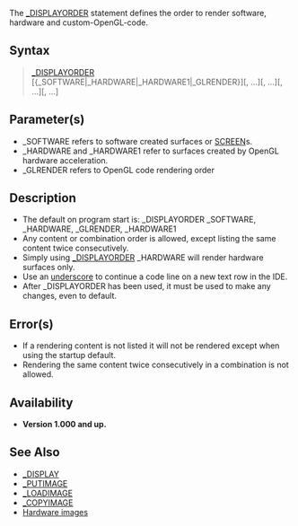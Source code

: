 The [_DISPLAYORDER](_DISPLAYORDER) statement defines the order to render software, hardware and custom-OpenGL-code.

## Syntax

> [_DISPLAYORDER](_DISPLAYORDER) [{_SOFTWARE|_HARDWARE|_HARDWARE1|_GLRENDER}][, ...][, ...][, ...][, ...] 

## Parameter(s)

* _SOFTWARE refers to software created surfaces or [SCREEN](SCREEN)s.
* _HARDWARE and _HARDWARE1 refer to surfaces created by OpenGL hardware acceleration.
* _GLRENDER refers to OpenGL code rendering order

## Description

* The default on program start is: _DISPLAYORDER _SOFTWARE, _HARDWARE, _GLRENDER, _HARDWARE1
* Any content or combination order is allowed, except listing the same content twice consecutively.
* Simply using [_DISPLAYORDER](_DISPLAYORDER) _HARDWARE will render hardware surfaces only.
* Use an [underscore](underscore) to continue a code line on a new text row in the IDE.
* After _DISPLAYORDER has been used, it must be used to make any changes, even to default.

## Error(s)

* If a rendering content is not listed it will not be rendered except when using the startup default.
* Rendering the same content twice consecutively in a combination is not allowed.

## Availability

* **Version 1.000 and up.**

## See Also

* [_DISPLAY](_DISPLAY)
* [_PUTIMAGE](_PUTIMAGE)
* [_LOADIMAGE](_LOADIMAGE)
* [_COPYIMAGE](_COPYIMAGE)
* [Hardware images](Hardware-images)

